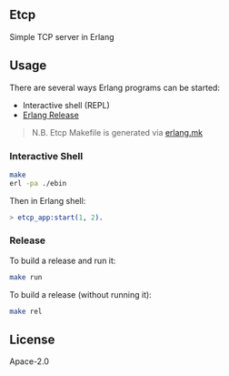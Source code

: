 ## Etcp
Simple TCP server in Erlang

## Usage
There are several ways Erlang programs can be started:
- Interactive shell (REPL)
- [Erlang Release](https://erlang.org/doc/design_principles/release_structure.html)

> N.B. Etcp Makefile is generated via [erlang.mk](https://erlang.mk/)

### Interactive Shell
```bash
make
erl -pa ./ebin
```

Then in Erlang shell:
```erlang
> etcp_app:start(1, 2).
```

### Release
To build a release and run it:
```bash
make run
```

To build a release (without running it):
```bash
make rel
```

## License
Apace-2.0